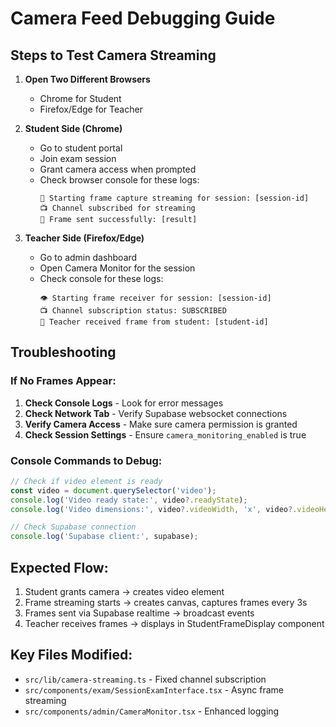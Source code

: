 # Camera Feed Debugging Guide

## Steps to Test Camera Streaming

1. **Open Two Different Browsers**
   - Chrome for Student
   - Firefox/Edge for Teacher

2. **Student Side (Chrome)**
   - Go to student portal
   - Join exam session  
   - Grant camera access when prompted
   - Check browser console for these logs:
     ```
     📸 Starting frame capture streaming for session: [session-id]
     📺 Channel subscribed for streaming
     📸 Frame sent successfully: [result]
     ```

3. **Teacher Side (Firefox/Edge)**
   - Go to admin dashboard
   - Open Camera Monitor for the session
   - Check console for these logs:
     ```
     👁️ Starting frame receiver for session: [session-id]
     📺 Channel subscription status: SUBSCRIBED
     📸 Teacher received frame from student: [student-id]
     ```

## Troubleshooting

### If No Frames Appear:

1. **Check Console Logs** - Look for error messages
2. **Check Network Tab** - Verify Supabase websocket connections
3. **Verify Camera Access** - Make sure camera permission is granted
4. **Check Session Settings** - Ensure `camera_monitoring_enabled` is true

### Console Commands to Debug:

```javascript
// Check if video element is ready
const video = document.querySelector('video');
console.log('Video ready state:', video?.readyState);
console.log('Video dimensions:', video?.videoWidth, 'x', video?.videoHeight);

// Check Supabase connection
console.log('Supabase client:', supabase);
```

## Expected Flow:

1. Student grants camera → creates video element
2. Frame streaming starts → creates canvas, captures frames every 3s
3. Frames sent via Supabase realtime → broadcast events
4. Teacher receives frames → displays in StudentFrameDisplay component

## Key Files Modified:

- `src/lib/camera-streaming.ts` - Fixed channel subscription
- `src/components/exam/SessionExamInterface.tsx` - Async frame streaming
- `src/components/admin/CameraMonitor.tsx` - Enhanced logging
